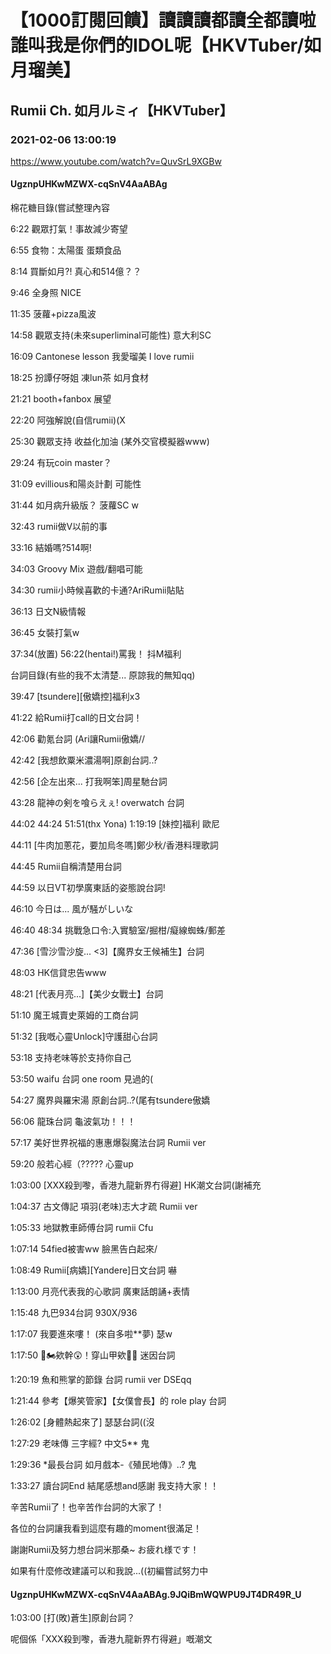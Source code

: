 # 【1000訂閱回饋】讀讀讀都讀全都讀啦誰叫我是你們的IDOL呢【HKVTuber/如月瑠美】

## Rumii Ch. 如月ルミィ【HKVTuber】

### 2021-02-06 13:00:19

https://www.youtube.com/watch?v=QuvSrL9XGBw

#### UgznpUHKwMZWX-cqSnV4AaABAg

棉花糖目錄(嘗試整理內容

6:22 觀眾打氣！事故減少寄望

6:55 食物：太陽蛋 蛋類食品

8:14 買斷如月?! 真心和514億？？

9:46 全身照 NICE

11:35 菠蘿+pizza風波 

14:58 觀眾支持(未來superliminal可能性) 意大利SC

16:09 Cantonese lesson 我愛瑠美 I love rumii

18:25 扮譚仔呀姐 凍lun茶 如月食材

21:21 booth+fanbox 展望

22:20 阿強解說(自信rumii)(X

25:30 觀眾支持 收益化加油 (某外交官模擬器www)

29:24 有玩coin master？

31:09 evillious和陽炎計劃 可能性

31:44 如月病升級版？ 菠蘿SC w

32:43 rumii做V以前的事

33:16 結婚嗎?514啊!

34:03 Groovy Mix 遊戲/翻唱可能

34:30 rumii小時候喜歡的卡通?AriRumii貼貼

36:13 日文N級情報

36:45 女裝打氣w

37:34(放置)  56:22(hentai!)罵我！ 抖M福利



台詞目錄(有些的我不太清楚... 原諒我的無知qq)

39:47 [tsundere][傲嬌控]福利x3  

41:22 給Rumii打call的日文台詞！

42:06 勸氪台詞  (Ari讓Rumii傲嬌//

42:42 [我想飲粟米濃湯啊]原創台詞..?

42:56 [企左出來... 打我啊笨]周星馳台詞

43:28 龍神の剣を喰らえぇ! overwatch 台詞

44:02 44:24 51:51(thx Yona) 1:19:19 [妹控]福利 歐尼

44:11 [牛肉加蔥花，要加烏冬嗎]鄭少秋/香港料理歌詞

44:45 Rumii自稱清楚用台詞

44:59 以日VT初學廣東話的姿態說台詞!

46:10 今日は... 風が騒がしいな

46:40 48:34 挑戰急口令:入實驗室/掘柑/癡線蜘蛛/郵差

47:36 [雪沙雪沙旋... <3]【魔界女王候補生】台詞

48:03 HK信貸忠告www

48:21 [代表月亮...]【美少女戰士】台詞

51:10 魔王城賣史萊姆的工商台詞

51:32 [我嘅心靈Unlock]守護甜心台詞

53:18 支持老味等於支持你自己

53:50 waifu 台詞 one room 見過的(

54:27 魔界與羅宋湯 原創台詞..?(尾有tsundere傲嬌

56:06 龍珠台詞 龜波氣功！！！

57:17 美好世界祝福的惠惠爆裂魔法台詞 Rumii ver

59:20 般若心經（????? 心靈up

1:03:00 [XXX殺到嚟，香港九龍新界冇得避] HK潮文台詞(謝補充

1:04:37 古文傳記 項羽(老味)志大才疏 Rumii ver

1:05:33 地獄教車師傅台詞 rumii Cfu

1:07:14 54fied被害ww 臉黑告白起來/

1:08:49 Rumii[病嬌][Yandere]日文台詞 嚇

1:13:00 月亮代表我的心歌詞 廣東話朗誦+表情

1:15:48 九巴934台詞 930X/936 

1:17:07 我要進來嘍！ (來自多啦**夢) 瑟w

1:17:50 🛵🏍️欸幹😲！穿山甲欸🧐🧐 迷因台詞

1:20:19 魚和熊掌的節錄 台詞 rumii ver DSEqq

1:21:44 參考【爆笑管家】【女僕會長】的 role play 台詞 

1:26:02 [身體熱起來了] 瑟瑟台詞((沒

1:27:29 老味傳 三字經? 中文5** 鬼

1:29:36 *最長台詞 如月戲本-《殖民地傳》..? 鬼

1:33:27 讀台詞End 結尾感想and感謝 我支持大家！！

辛苦Rumii了！也辛苦作台詞的大家了！ 

各位的台詞讓我看到這麼有趣的moment很滿足！

謝謝Rumii及努力想台詞米那桑~ お疲れ様です！ 

如果有什麼修改建議可以和我說...((初編嘗試努力中



#### UgznpUHKwMZWX-cqSnV4AaABAg.9JQiBmWQWPU9JT4DR49R_U

1:03:00 [打(敗)蒼生]原創台詞？ 

呢個係「XXX殺到嚟，香港九龍新界冇得避」嘅潮文

